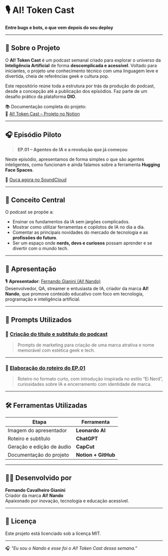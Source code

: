 # 🎙️ AI! Token Cast  
**Entre bugs e bots, o que vem depois do seu deploy**

---

## 🧠 Sobre o Projeto

O **AI! Token Cast** é um podcast semanal criado para explorar o universo da **Inteligência Artificial** de forma **descomplicada e acessível**. Voltado para iniciantes, o projeto une conhecimento técnico com uma linguagem leve e divertida, cheia de referências geek e cultura pop.

Este repositório reúne toda a estrutura por trás da produção do podcast, desde a concepção até a publicação dos episódios. Faz parte de um desafio prático da plataforma **DIO**.

📚 Documentação completa do projeto:  
🔗 [AI! Token Cast – Projeto no Notion](https://www.notion.so/AI-Token-Cast-1dee84bf3a46807c9da8d29eccc62e63)

---

## 🎧 Episódio Piloto

> **EP.01 – Agentes de IA e a revolução que já começou**

Neste episódio, apresentamos de forma simples o que são agentes inteligentes, como funcionam e ainda falamos sobre a ferramenta **Hugging Face Spaces**.

🔗 [Ouça agora no SoundCloud](https://soundcloud.com/ai-token-cast/ep-01)

---

## 🎯 Conceito Central

O podcast se propõe a:
- Ensinar os fundamentos da IA sem jargões complicados.
- Mostrar como utilizar ferramentas e copilotos de IA no dia a dia.
- Comentar as principais novidades do mercado de tecnologia e as **profissões do futuro**.
- Ser um espaço onde **nerds, devs e curiosos** possam aprender e se divertir com o mundo tech.

---

## 👤 Apresentação

🎙️ **Apresentador**: [Fernando Gianini (AI! Nando)](https://www.notion.so/Artista-1dee84bf3a4680e784fdeeecfd2fd5f2)  
Desenvolvedor, QA, streamer e entusiasta de IA, criador da marca **AI! Nando**, que promove conteúdo educativo com foco em tecnologia, programação e inteligência artificial.

---

## 🧩 Prompts Utilizados

### 📌 [Criação do título e subtítulo do podcast](https://www.notion.so/Titulo-e-Subtitulo-1dee84bf3a4680668878da2d538a5c63)
> Prompts de marketing para criação de uma marca atrativa e nome memorável com estética geek e tech.

---

### 📝 [Elaboração do roteiro do EP.01](https://www.notion.so/Roteiro-1dee84bf3a46807f8670ebbb90a5e88b)
> Roteiro no formato curto, com introdução inspirada no estilo “Ei Nerd”, curiosidades sobre IA e encerramento com identidade de marca.

---

## 🛠️ Ferramentas Utilizadas

| Etapa                        | Ferramenta               |
|-----------------------------|--------------------------|
| Imagem do apresentador      | **Leonardo AI**          |
| Roteiro e subtítulo         | **ChatGPT**              |
| Geração e edição de áudio   | **CapCut**               |
| Documentação do projeto     | **Notion + GitHub**      |

---

## 👨‍💻 Desenvolvido por

**Fernando Cavalheiro Gianini**  
Criador da marca **AI! Nando**  
Apaixonado por inovação, tecnologia e educação acessível.

---

## 📜 Licença

Este projeto está licenciado sob a licença MIT.

---

🎧 *"Eu sou o Nando e esse foi o AI! Token Cast dessa semana."*

